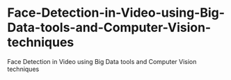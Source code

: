# Face-Detection-in-Video-using-Big-Data-tools-and-Computer-Vision-techniques
Face Detection in Video using Big Data tools and Computer Vision techniques
